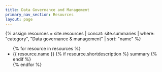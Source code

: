 ```yaml
---
title: Data Governance and Management
primary_nav_section: Resources
layout: page
---
```


{% assign resources = site.resources | concat: site.summaries | where: "category", "Data governance & management" | sort: "name" %}

<ul>
  {% for resource in resources %}
    <li>
      {{ resource.name }}
      {% if resource.shortdescription %}
        <span class="usa-tag">summary</span>
      {% endif %}
    </li>
  {% endfor %}
</ul>
